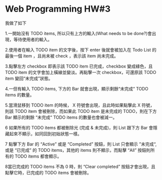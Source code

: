 # Web Programming HW#3

我做了如下


1.⼀開始沒有 TODO items, 所以只有上方的輸入(What needs to be done?)會出現，等待使⽤者的輸入。

2.使⽤者在輸入 TODO item 的⽂字後，按下 enter 後就會被加入在 Todo List 的最後⼀個 item ，且尚未被 check ，表⽰該 item 尚未完成。

3.點擊左方 checkbox 即表⽰該 TODO item 已完成，checkbox 變成綠⾊，且 TODO item 的⽂字會加上橫線並變淡。再點擊⼀次 checkbox，可還原該 TODO item 變回“未完成”狀態。

4.⼀但有輸入 TODO items, 下⽅的 Bar 就會出現，顯⽰剩餘“未完成“ TODO items 的數量。

5.當滑鼠移到 TODO item 的時候， X 符號會出現，且此時如果點擊此 X 符號，則該 TODO item 會被刪除，⽽如果此 TODO item 是未完成的 TODO，則在下⽅ Bar 顯⽰的剩餘 “未完成“ TODO items 的數量也會被減⼀。

6 如果所有的 TODO items 都被刪除光 (完成 & 未完成)，則 List 跟下方 Bar 會隱藏起來不顯⽰，如同回到初始狀態⼀樣。

7 點擊下方 Bar 的 “Active” 或是 “Completed” 按鈕，則 List 只會顯⽰ ”未完成“, 或是 “已完成” 的 TODO items，其他的 items 則不顯⽰，⽽點擊 “All” 按鈕則所有的 TODO items 都會顯⽰。

8當已完成的 TODO items 不為 0 時，則 “Clear completed” 按鈕才會出現，且點擊它時，已完成的 TODO items 會被刪除。